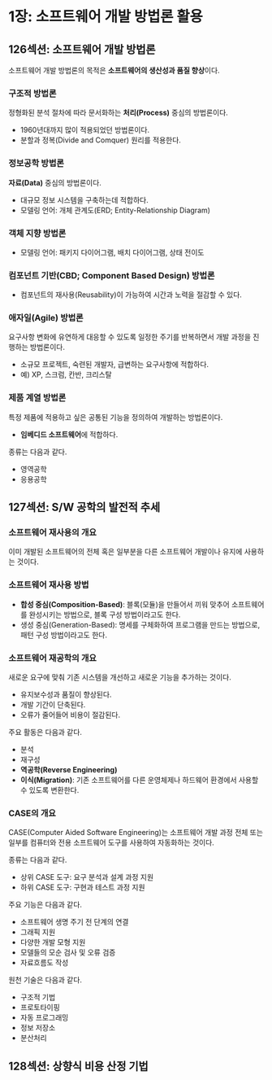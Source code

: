 # 1장: 소프트웨어 개발 방법론 활용

## 126섹션: 소프트웨어 개발 방법론

소프트웨어 개발 방법론의 목적은 **소프트웨어의 생산성과 품질 향상**이다.

### 구조적 방법론

정형화된 분석 절차에 따라 문서화하는 **처리(Process)** 중심의 방법론이다.

- 1960년대까지 많이 적용되었던 방법론이다.
- 분할과 정복(Divide and Comquer) 원리를 적용한다.

### 정보공학 방법론

**자료(Data)** 중심의 방법론이다.

- 대규모 정보 시스템을 구축하는데 적합하다.
- 모델링 언어: 개체 관계도(ERD; Entity-Relationship Diagram)

### 객체 지향 방법론

- 모델링 언어: 패키지 다이어그램, 배치 다이어그램, 상태 전이도

### 컴포넌트 기반(CBD; Component Based Design) 방법론

- 컴포넌트의 재사용(Reusability)이 가능하여 시간과 노력을 절감할 수 있다.

### 애자일(Agile) 방법론

요구사항 변화에 유연하게 대응할 수 있도록 일정한 주기를 반복하면서 개발 과정을 진행하는 방법론이다.

- 소규모 프로젝트, 숙련된 개발자, 급변하는 요구사항에 적합하다.
- 예) XP, 스크럼, 칸반, 크리스탈

### 제품 계열 방법론

특정 제품에 적용하고 싶은 공통된 기능을 정의하여 개발하는 방법론이다.

- **임베디드 소프트웨어**에 적합하다.

종류는 다음과 같다.

- 영역공학
- 응용공학

## 127섹션: S/W 공학의 발전적 추세

### 소프트웨어 재사용의 개요

이미 개발된 소프트웨어의 전체 혹은 일부분을 다른 소프트웨어 개발이나 유지에 사용하는 것이다.

### 소프트웨어 재사용 방법

- **합성 중심(Composition-Based)**: 블록(모듈)을 만들어서 끼워 맞추어 소프트웨어를 완성시키는 방법으로, 블록 구성 방법이라고도 한다.
- 생성 중심(Generation-Based): 명세를 구체화하여 프로그램을 만드는 방법으로, 패턴 구성 방법이라고도 한다.

### 소프트웨어 재공학의 개요

새로운 요구에 맞춰 기존 시스템을 개선하고 새로운 기능을 추가하는 것이다.

- 유지보수성과 품질이 향상된다.
- 개발 기간이 단축된다.
- 오류가 줄어들어 비용이 절감된다.

주요 활동은 다음과 같다.

- 분석
- 재구성
- **역공학(Reverse Engineering)**
- **이식(Migration)**: 기존 소프트웨어를 다른 운영체제나 하드웨어 환경에서 사용할 수 있도록 변환한다.

### CASE의 개요

CASE(Computer Aided Software Engineering)는 소프트웨어 개발 과정 전체 또는 일부를 컴퓨터와 전용 소프트웨어 도구를 사용하여 자동화하는 것이다.

종류는 다음과 같다.

- 상위 CASE 도구: 요구 분석과 설계 과정 지원
- 하위 CASE 도구: 구현과 테스트 과정 지원

주요 기능은 다음과 같다.

- 소프트웨어 생명 주기 전 단계의 연결
- 그래픽 지원
- 다양한 개발 모형 지원
- 모델들의 모순 검사 및 오류 검증
- 자료흐름도 작성

원천 기술은 다음과 같다.

- 구조적 기법
- 프로토타이핑
- 자동 프로그래밍
- 정보 저장소
- 분산처리

## 128섹션: 상향식 비용 산정 기법

